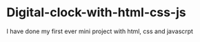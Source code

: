 # Digital-clock-with-html-css-js
I have done my first ever mini project with html, css and javascrpt
